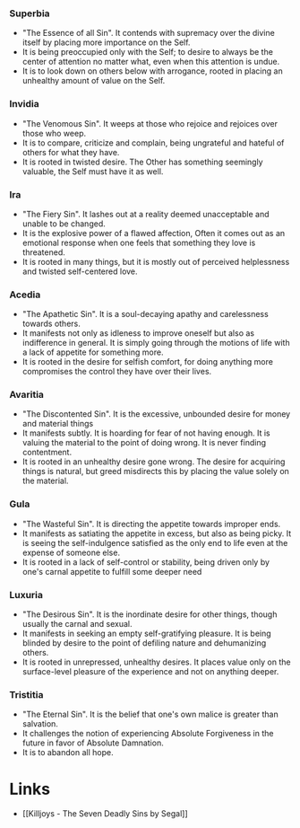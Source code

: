 ### Superbia
* "The Essence of all Sin". It contends with supremacy over the divine itself by placing more importance on the Self.
* It is being preoccupied only with the Self; to desire to always be the center of attention no matter what, even when this attention is undue.
* It is to look down on others below with arrogance, rooted in placing an unhealthy amount of value on the Self.
### Invidia
* "The Venomous Sin". It weeps at those who rejoice and rejoices over those who weep.
* It is to compare, criticize and complain, being ungrateful and hateful of others for what they have.
* It is rooted in twisted desire. The Other has something seemingly valuable, the Self must have it as well.
### Ira
* "The Fiery Sin". It lashes out at a reality deemed unacceptable and unable to be changed.
* It is the explosive power of a flawed affection, Often it comes out as an emotional response when one feels that something they love is threatened.
* It is rooted in many things, but it is mostly out of perceived helplessness and twisted self-centered love.
### Acedia
* "The Apathetic Sin". It is a soul-decaying apathy and carelessness towards others. 
* It manifests not only as idleness to improve oneself but also as indifference in general. It is simply going through the motions of life with a lack of appetite for something more.
* It is rooted in the desire for selfish comfort, for doing anything more compromises the control they have over their lives.
### Avaritia
* "The Discontented Sin". It is the excessive, unbounded desire for money and material things
* It manifests subtly. It is hoarding for fear of not having enough. It is valuing the material to the point of doing wrong. It is never finding contentment.
* It is rooted in an unhealthy desire gone wrong. The desire for acquiring things is natural, but greed misdirects this by placing the value solely on the material.
### Gula
* "The Wasteful Sin". It is directing the appetite towards improper ends. 
* It manifests as satiating the appetite in excess, but also as being picky. It is seeing the self-indulgence satisfied as the only end to life even at the expense of someone else.
* It is rooted in a lack of self-control or stability, being driven only by one's carnal appetite to fulfill some deeper need
### Luxuria
* "The Desirous Sin". It is the inordinate desire for other things, though usually the carnal and sexual.
* It manifests in seeking an empty self-gratifying pleasure. It is being blinded by desire to the point of defiling nature and dehumanizing others.
* It is rooted in unrepressed, unhealthy desires. It places value only on the surface-level pleasure of the experience and not on anything deeper.
### Tristitia
* "The Eternal Sin". It is the belief that one's own malice is greater than salvation.
* It challenges the notion of experiencing Absolute Forgiveness in the future in favor of Absolute Damnation.
* It is to abandon all hope.
# Links
* [[Killjoys - The Seven Deadly Sins by Segal]]
